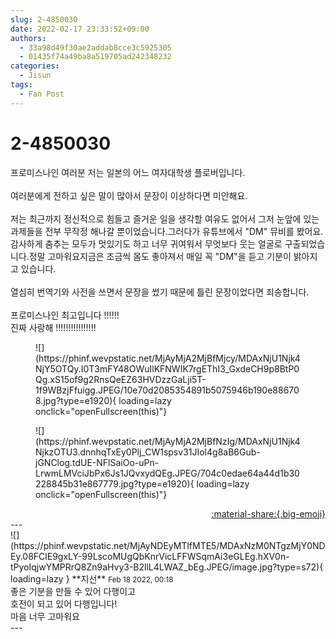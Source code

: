```yaml
---
slug: 2-4850030
date: 2022-02-17 23:33:52+09:00
authors:
  - 33a98d49f30ae2addab8cce3c5925305
  - 01435f74a49ba8a519705ad242348232
categories:
  - Jisun
tags:
  - Fan Post
---
```


# 2-4850030

<div class="post-container" markdown="1">
<div class="content-container md-sidebar__scrollwrap" markdown="1">

프로미스나인 여러분 저는 일본의 어느 여자대학생 플로버입니다.<br><br>여러분에게 전하고 싶은 말이 많아서 문장이 이상하다면 미안해요.<br><br>저는 최근까지 정신적으로 힘들고 즐거운 일을 생각할 여유도 없어서 그저 눈앞에 있는 과제들을 전부 무작정 해나갈 뿐이었습니다.그러다가 유튜브에서 "DM" 뮤비를 봤어요.감사하게 춤추는 모두가 멋있기도 하고 너무 귀여워서 무엇보다 웃는 얼굴로 구출되었습니다.정말 고마워요지금은 조금씩 몸도 좋아져서 매일 꼭 "DM"을 듣고 기분이 밝아지고 있습니다.<br><br>열심히 번역기와 사전을 쓰면서 문장을 썼기 때문에 틀린 문장이었다면 죄송합니다.<br><br>프로미스나인 최고입니다 !!!!!!<br>진짜 사랑해 !!!!!!!!!!!!!!!!
<figure markdown="1">
![](https://phinf.wevpstatic.net/MjAyMjA2MjBfMjcy/MDAxNjU1Njk4NjY5OTQy.I0T3mFY48OWuIlKFNWIK7rgEThI3_GxdeCH9p8BtP0Qg.xS15of9g2RnsQeEZ63HVDzzGaLji5T-1f9WBzjFfuigg.JPEG/10e70d2085354891b5075946b190e886708.jpg?type=e1920){ loading=lazy onclick="openFullscreen(this)"}
</figure>

<figure markdown="1">
![](https://phinf.wevpstatic.net/MjAyMjA2MjBfNzIg/MDAxNjU1Njk4NjkzOTU3.dnnhqTxEy0Plj_CW1spsv31JIol4g8aB6Gub-jGNClog.tdUE-NFlSaiOo-uPn-LrwmLMVciJbPx6Js1JQvxydQEg.JPEG/704c0edae64a44d1b30228845b31e867779.jpg?type=e1920){ loading=lazy onclick="openFullscreen(this)"}
</figure>


</div>
</div>

<div style="text-align: right;" markdown="1">
<a href="https://weverse.io/fromis9/fanpost/2-4850030" style="text-align: right;">:material-share:{.big-emoji}</a>
</div>
---

<div class="comments-container md-sidebar__scrollwrap" markdown="1">
<div class="comment" markdown="1">
<div class='id-container' markdown="1">
![](https://phinf.wevpstatic.net/MjAyNDEyMTlfMTE5/MDAxNzM0NTgzMjY0NDEy.08FClE9gxLY-99LscoMUgQbKnrVicLFFWSqmAi3eGLEg.hXV0n-tPyoIqjwYMPRrQ8Zn9aHvy3-B2llL4LWAZ_bEg.JPEG/image.jpg?type=s72){ loading=lazy }
**<span class="artist">지선</span>** <small>Feb 18 2022, 00:18</small><br>
</div>
<div class='comment-body' markdown="1">
좋은 기분을 만들 수 있어 다행이고<br>호전이 되고 있어 다행입니다!<br>마음 너무 고마워요
</div>
</div>
</div>
---
